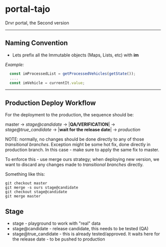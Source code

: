 # portal-tajo

Drvr portal, the Second version

---
## Naming Convention

* Lets prefix all the Immutable objects (Maps, Lists, etc) with __im__

_Example:_

```javascript
  const imProcessedList = getProcessedVehicles(getState());
  ....
  const imVehicle = currentIt.value;
```

---
## Production Deploy Workflow

For the deployment to the production, the sequence should be:

master -> *stage@candidate* -> |**QA/VERIFICATION**| -> *stage@true_candidate* -> |**wait for the release date**| -> *production*

NOTE: normally, no changes should be done directly to any of those *transitional branches*. Exception might be some hot fix, done directly in production branch.
In this case - make sure to apply the same fix to master.

To enforce this - use merge ours strategy; when deploying new version, we want to discard any changes made to *transitional branches* directly.

Something like this:

```
git checkout master
git merge -s ours stage@candidate
git checkout stage@candidate
git merge master
```


## Stage

* stage - playground to work with "real" data
* stage@candidate - release candidate, this needs to be tested (QA)
* stage@true_candidate - this is already tested/approved. It waits here for the release date - to be pushed to production


